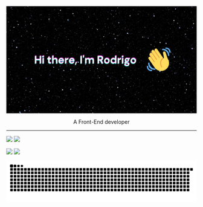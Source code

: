 <img src="https://github.com/rodrigomsrocha/rodrigomsrocha/blob/master/banner.jpg" align="center">

<p align="center">A Front-End developer</p>

<hr />

[<img src="https://img.shields.io/badge/twitter-%231DA1F2.svg?&style=for-the-badge&logo=twitter&logoColor=white" />](https://twitter.com/Rodrigo54556666)
[<img src="https://img.shields.io/badge/instagram-%23E4405F.svg?&style=for-the-badge&logo=instagram&logoColor=white" />](https://www.instagram.com/c0c0d3p3r4/)


<div>
  <img height="180em" src="https://github-readme-stats.vercel.app/api?username=rodrigomsrocha&show_icons=true&theme=dracula&border_color='#84e'"/>
  <img height="180em" src="https://github-readme-stats.vercel.app/api/top-langs/?username=rodrigomsrocha&layout=compact&langs_count=16&theme=dracula"/>
</div>

![Snake animation](https://github.com/rodrigomsrocha/rodrigomsrocha/blob/output/github-contribution-grid-snake.svg)

